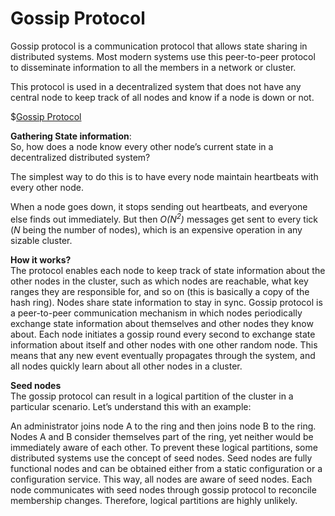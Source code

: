# Gossip Protocol
Gossip protocol is a communication protocol that allows state sharing in distributed systems. 
Most modern systems use this peer-to-peer protocol to disseminate information to all the members in a network or cluster.

This protocol is used in a decentralized system that does not have any central node to keep track of all nodes and 
know if a node is down or not.

$[Gossip Protocol](./img/Gossip_protocols;.svg)

**Gathering State information**:\
So, how does a node know every other node’s current state in a decentralized distributed system?

The simplest way to do this is to have every node maintain heartbeats with every other node.

When a node goes down, it stops sending out heartbeats, and everyone else finds out immediately. 
But then <i>O(N<sup>2</sup>)</i> messages get sent to every tick (_N_ being the number of nodes), 
which is an expensive operation in any sizable cluster.


**How it works?**\
The protocol enables each node to keep track of state information about the other nodes in the cluster, 
such as which nodes are reachable, what key ranges they are responsible for, and so on (this is basically 
a copy of the hash ring). Nodes share state information to stay in sync. Gossip protocol is a peer-to-peer 
communication mechanism in which nodes periodically exchange state information about themselves and other 
nodes they know about. Each node initiates a gossip round every second to exchange state information about 
itself and other nodes with one other random node. This means that any new event eventually propagates through 
the system, and all nodes quickly learn about all other nodes in a cluster.


**Seed nodes**\
The gossip protocol can result in a logical partition of the cluster in a particular scenario. Let’s understand 
this with an example:

An administrator joins node A to the ring and then joins node B to the ring. Nodes A and B consider themselves 
part of the ring, yet neither would be immediately aware of each other. To prevent these logical partitions, 
some distributed systems use the concept of seed nodes. Seed nodes are fully functional nodes and can be obtained 
either from a static configuration or a configuration service. This way, all nodes are aware of seed nodes. Each
node communicates with seed nodes through gossip protocol to reconcile membership changes. Therefore, logical 
partitions are highly unlikely.
